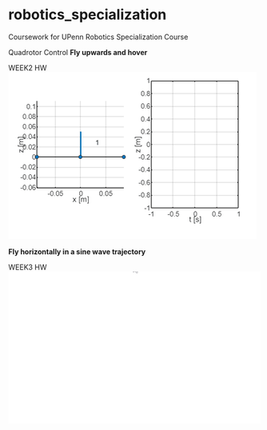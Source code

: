 # robotics_specialization
Coursework for UPenn Robotics Specialization Course

Quadrotor Control
**Fly upwards and hover**

WEEK2 HW
![c1pe1](./1_AERIAL_ROBOTICS/WEEK_2/pe1.gif)

**Fly horizontally in a sine wave trajectory**

WEEK3 HW
![c1pe1](./1_AERIAL_ROBOTICS/WEEK_3/pe2.gif)
